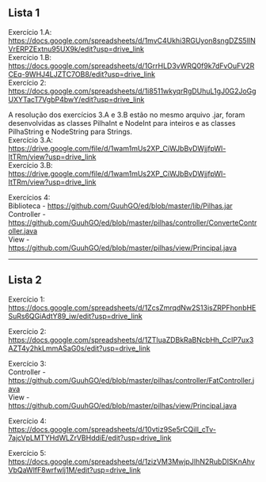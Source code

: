 ## Lista 1

Exercício 1.A: https://docs.google.com/spreadsheets/d/1mvC4Ukhi3RGUyon8sngDZS5lINVrERPZExtnu95UX9k/edit?usp=drive_link  
Exercício 1.B: https://docs.google.com/spreadsheets/d/1GrrHLD3vWRQ0f9k7dFvOuFV2RCEq-9WHJ4LJZTC7OB8/edit?usp=drive_link  
Exercício 2: https://docs.google.com/spreadsheets/d/1i8511wkyqrRgDUhuL1gJ0G2JoGgUXYTacT7VgbP4bwY/edit?usp=drive_link  

A resolução dos exercícios 3.A e 3.B estão no mesmo arquivo .jar, foram desenvolvidas as classes PilhaInt e NodeInt para inteiros e as classes PilhaString e NodeString para Strings.  
Exercício 3.A: https://drive.google.com/file/d/1wam1mUs2XP_CiWJbBvDWjjfpWl-ItTRm/view?usp=drive_link  
Exercício 3.B: https://drive.google.com/file/d/1wam1mUs2XP_CiWJbBvDWjjfpWl-ItTRm/view?usp=drive_link  

Exercícios 4:  
Biblioteca - https://github.com/GuuhGO/ed/blob/master/lib/Pilhas.jar  
Controller - https://github.com/GuuhGO/ed/blob/master/pilhas/controller/ConverteController.java  
View - https://github.com/GuuhGO/ed/blob/master/pilhas/view/Principal.java  

---

## Lista 2

Exercício 1:  
https://docs.google.com/spreadsheets/d/1ZcsZmrqdNw2S13isZRPFhonbHESuRs6QGiAdtY89_iw/edit?usp=drive_link

Exercício 2:  
https://docs.google.com/spreadsheets/d/1ZTIuaZDBkRaBNcbHh_CcIP7ux3AZT4y2hkLmmASaG0s/edit?usp=drive_link

Exercício 3:  
Controller - https://github.com/GuuhGO/ed/blob/master/pilhas/controller/FatController.java  
View - https://github.com/GuuhGO/ed/blob/master/pilhas/view/Principal.java

Exercício 4:  
https://docs.google.com/spreadsheets/d/10vtiz9Se5rCQiIl_cTv-7ajcVpLMTYHdWLZrVBHddiE/edit?usp=drive_link  

Exercício 5:  
https://docs.google.com/spreadsheets/d/1zizVM3MwjpJIhN2RubDISKnAhvVbQaWlfF8wrfwlj1M/edit?usp=drive_link
